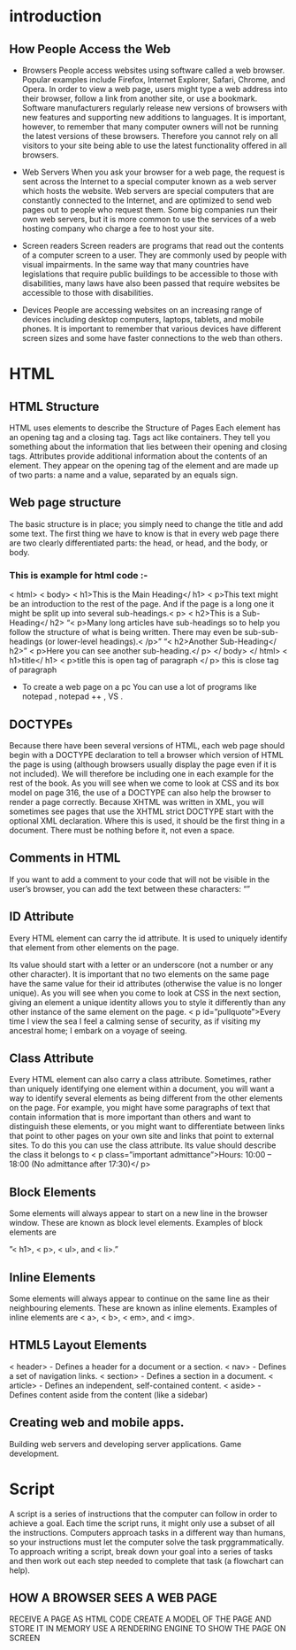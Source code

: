 # introduction 

## How People Access the Web

- Browsers
People access websites using
software called a web browser.
Popular examples include
Firefox, Internet Explorer, Safari,
Chrome, and Opera.
In order to view a web page,
users might type a web address
into their browser, follow a
link from another site, or use a
bookmark.
Software manufacturers
regularly release new versions
of browsers with new features
and supporting new additions
to languages. It is important,
however, to remember that
many computer owners will not
be running the latest versions
of these browsers. Therefore
you cannot rely on all visitors to
your site being able to use the
latest functionality offered in all
browsers.


- Web Servers
When you ask your browser for
a web page, the request is sent
across the Internet to a special
computer known as a web
server which hosts the website.
Web servers are special
computers that are constantly
connected to the Internet, and
are optimized to send web pages
out to people who request them.
Some big companies run their
own web servers, but it is more
common to use the services of
a web hosting company who
charge a fee to host your site.


- Screen readers
Screen readers are programs
that read out the contents of a
computer screen to a user. They
are commonly used by people
with visual impairments.
In the same way that many
countries have legislations
that require public buildings
to be accessible to those with
disabilities, many laws have
also been passed that require
websites be accessible to those
with disabilities.


- Devices
People are accessing websites
on an increasing range of devices
including desktop computers,
laptops, tablets, and mobile
phones. It is important to
remember that various devices
have different screen sizes and
some have faster connections to
the web than others.


# HTML
## HTML Structure
HTML uses elements to describe the Structure of Pages
Each element has an opening tag and a closing tag.
Tags act like containers. They tell you something about the information that lies between their opening and closing tags.
Attributes provide additional information about the contents of an element. They appear on the opening tag of the element and are made up of two parts: a name and a value, separated by an equals sign.


## Web page structure
The basic structure is in place; you simply need to change the title and add some text. The first thing we have to know is that in every web page there are two clearly differentiated parts: the head, or head, and the body, or body.

### This is example for html code :-
< html> < body> < h1>This is the Main Heading</ h1> < p>This text might be an introduction to the rest of the page. And if the page is a long one it might be split up into several sub-headings.< p> < h2>This is a Sub-Heading</ h2> “< p>Many long articles have sub-headings so to help you follow the structure of what is being written. There may even be sub-sub-headings (or lower-level headings).< /p>” “< h2>Another Sub-Heading</ h2>” < p>Here you can see another sub-heading.</ p> </ body> </ html> < h1>title</ h1> < p>title this is open tag of paragraph </ p> this is close tag of paragraph

- To create a web page on a pc You can use a lot of programs like notepad , notepad ++ , VS .

## DOCTYPEs
Because there have been several versions of HTML, each web page should begin with a DOCTYPE declaration to tell a browser which version of HTML the page is using (although browsers usually display the page even if it is not included). We will therefore be including one in each example for the rest of the book. As you will see when we come to look at CSS and its box model on page 316, the use of a DOCTYPE can also help the browser to render a page correctly. Because XHTML was written in XML, you will sometimes see pages that use the XHTML strict DOCTYPE start with the optional XML declaration. Where this is used, it should be the first thing in a document. There must be nothing before it, not even a space.

## Comments in HTML
If you want to add a comment to your code that will not be visible in the user’s browser, you can add the text between these characters: “”

## ID Attribute
Every HTML element can carry the id attribute. It is used to uniquely identify that element from other elements on the page.

Its value should start with a letter or an underscore (not a number or any other character). It is important that no two elements on the same page have the same value for their id attributes (otherwise the value is no longer unique). As you will see when you come to look at CSS in the next section, giving an element a unique identity allows you to style it differently than any other instance of the same element on the page. < p id=”pullquote”>Every time I view the sea I feel a calming sense of security, as if visiting my ancestral home; I embark on a voyage of seeing. </p>

## Class Attribute
Every HTML element can also carry a class attribute. Sometimes, rather than uniquely identifying one element within a document, you will want a way to identify several elements as being different from the other elements on the page. For example, you might have some paragraphs of text that contain information that is more important than others and want to distinguish these elements, or you might want to differentiate between links that point to other pages on your own site and links that point to external sites. To do this you can use the class attribute. Its value should describe the class it belongs to < p class=”important admittance”>Hours: 10:00 – 18:00 (No admittance after 17:30)</ p>

## Block Elements
Some elements will always appear to start on a new line in the browser window. These are known as block level elements. Examples of block elements are

”< h1>, < p>, < ul>, and < li>.”

## Inline Elements
Some elements will always appear to continue on the same line as their neighbouring elements. These are known as inline elements. Examples of inline elements are < a>, < b>, < em>, and < img>.

## HTML5 Layout Elements
< header> - Defines a header for a document or a section. < nav> - Defines a set of navigation links. < section> - Defines a section in a document. < article> - Defines an independent, self-contained content. < aside> - Defines content aside from the content (like a sidebar)



## Creating web and mobile apps.
Building web servers and developing server applications.
Game development.
# Script
A script is a series of instructions that the computer can follow in order to achieve a goal. Each time the script runs, it might only use a subset of all the instructions. Computers approach tasks in a different way than humans, so your instructions must let the computer solve the task prggrammatically. To approach writing a script, break down your goal into a series of tasks and then work out each step needed to complete that task (a flowchart can help).

## HOW A BROWSER SEES A WEB PAGE
RECEIVE A PAGE AS HTML CODE
CREATE A MODEL OF THE PAGE AND STORE IT IN MEMORY
USE A RENDERING ENGINE TO SHOW THE PAGE ON SCREEN


